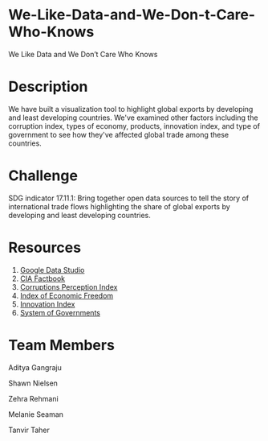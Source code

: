 # We-Like-Data-and-We-Don-t-Care-Who-Knows
We Like Data and We Don’t Care Who Knows

# Description
We have built a visualization tool to highlight global exports by developing and least developing countries. We've examined other factors including the corruption index, types of economy, products, innovation index, and type of government to see how they've affected global trade among these countries. 

# Challenge
SDG indicator 17.11.1: Bring together open data sources to tell the story of international trade flows highlighting the share of global exports by developing and least developing countries.

# Resources
1. [Google Data Studio](https://datastudio.google.com/)
2. [CIA Factbook](https://www.cia.gov/library/publications/the-world-factbook/)
3. [Corruptions Perception Index](https://www.transparency.org/research/cpi/overview)
4. [Index of Economic Freedom](https://www.heritage.org/index/)
5. [Innovation Index](https://www.globalinnovationindex.org/Home)
6. [System of Governments](https://en.wikipedia.org/wiki/List_of_countries_by_system_of_government)

# Team Members
Aditya Gangraju

Shawn Nielsen

Zehra Rehmani

Melanie Seaman

Tanvir Taher
